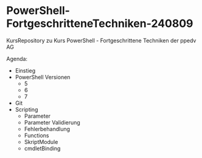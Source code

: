 # PowerShell-FortgeschritteneTechniken-240809
KursRepository zu Kurs PowerShell - Fortgeschrittene Techniken der ppedv AG

Agenda:
- Einstieg
- PowerShell Versionen
    - 5
    - 6
    - 7
- Git
- Scripting
    - Parameter
    - Parameter Validierung
    - Fehlerbehandlung
    - Functions
    - SkriptModule 
    - cmdletBinding
